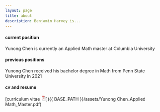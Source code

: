 ```yaml
---
layout: page
title: about
description: Benjamin Harvey is...
---
```


#### <a name="currentposition"></a>current position
Yunong Chen is currently an Applied Math master at Columbia University


#### <a name="previousposition"></a>previous positions
Yunong Chen received his bachelor degree in Math from Penn State University in 2021


#### <a name="cvandresume"></a>cv and resume
[curriculum vitae ![CV as pdf](icons16/pdf-icon.png)]({{ BASE_PATH }}/assets/Yunong Chen_Applied Math_Master.pdf)
